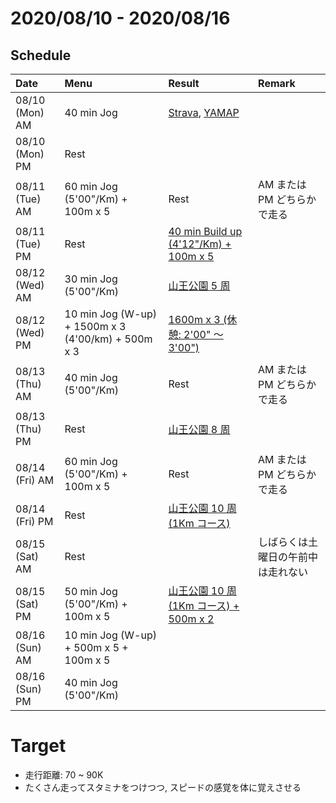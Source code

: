# 2020/08/10 - 2020/08/16

## Schedule

| Date | Menu | Result | Remark |
|:---|:---|:---|:---|
| 08/10 (Mon) AM | 40 min Jog | [Strava](https://www.strava.com/activities/3890188530), [YAMAP](https://yamap.com/activities/7216449) | |
| 08/10 (Mon) PM | Rest | | |
| 08/11 (Tue) AM | 60 min Jog (5'00"/Km) + 100m x 5 | Rest | AM または PM どちらかで走る |
| 08/11 (Tue) PM | Rest | [40 min Build up (4'12"/Km) + 100m x 5](https://yamap.com/activities/7258201) | |
| 08/12 (Wed) AM | 30 min Jog (5'00"/Km) | [山王公園 5 周](https://yamap.com/activities/7261614) | |
| 08/12 (Wed) PM | 10 min Jog (W-up) + 1500m x 3 (4'00/km) + 500m x 3 | [1600m x 3 (休憩: 2'00" 〜 3'00")](https://yamap.com/activities/7271618) | |
| 08/13 (Thu) AM | 40 min Jog (5'00"/Km) | Rest | AM または PM どちらかで走る |
| 08/13 (Thu) PM | Rest | [山王公園 8 周](https://yamap.com/activities/7286939) | | |
| 08/14 (Fri) AM | 60 min Jog (5'00"/Km) + 100m x 5 | Rest | AM または PM どちらかで走る |
| 08/14 (Fri) PM | Rest | [山王公園 10 周 (1Km コース)](https://yamap.com/activities/7306233) | |
| 08/15 (Sat) AM | Rest | | しばらくは土曜日の午前中は走れない |
| 08/15 (Sat) PM | 50 min Jog (5'00"/Km) + 100m x 5 | [山王公園 10 周 (1Km コース) + 500m x 2](https://yamap.com/activities/7328324) | |
| 08/16 (Sun) AM | 10 min Jog (W-up) + 500m x 5 + 100m x 5 | | |
| 08/16 (Sun) PM | 40 min Jog (5'00"/Km) | | |

# Target

* 走行距離: 70 ~ 90K
* たくさん走ってスタミナをつけつつ, スピードの感覚を体に覚えさせる

